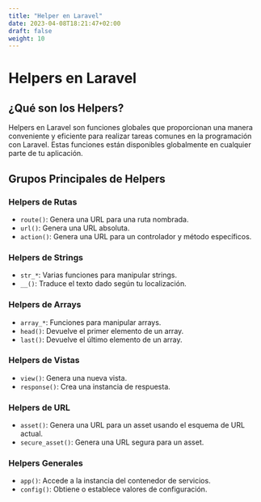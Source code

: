 ```yaml
---
title: "Helper en Laravel"
date: 2023-04-08T18:21:47+02:00
draft: false
weight: 10
---
```


# Helpers en Laravel

## ¿Qué son los Helpers?

Helpers en Laravel son funciones globales que proporcionan una manera conveniente y eficiente para realizar tareas comunes en la programación con Laravel. Estas funciones están disponibles globalmente en cualquier parte de tu aplicación.

## Grupos Principales de Helpers

### Helpers de Rutas
- `route()`: Genera una URL para una ruta nombrada.
- `url()`: Genera una URL absoluta.
- `action()`: Genera una URL para un controlador y método específicos.

### Helpers de Strings
- `str_*`: Varias funciones para manipular strings.
- `__()`: Traduce el texto dado según tu localización.

### Helpers de Arrays
- `array_*`: Funciones para manipular arrays.
- `head()`: Devuelve el primer elemento de un array.
- `last()`: Devuelve el último elemento de un array.

### Helpers de Vistas
- `view()`: Genera una nueva vista.
- `response()`: Crea una instancia de respuesta.

### Helpers de URL
- `asset()`: Genera una URL para un asset usando el esquema de URL actual.
- `secure_asset()`: Genera una URL segura para un asset.

### Helpers Generales
- `app()`: Accede a la instancia del contenedor de servicios.
- `config()`: Obtiene o establece valores de configuración.